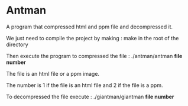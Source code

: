# Antman
A program that compressed html and ppm file and decompressed it.

We just need to compile the project by making : make in the root of the directory

Then execute the program to compressed the file : ./antman/antman <b>file number</b>
  
The file is an html file or a ppm image.
  
The number is 1 if the file is an html file and 2 if the file is a ppm.
  
To decompressed the file execute : ./giantman/giantman <b>file number</b>
